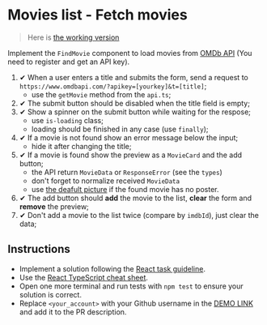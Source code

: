 # Movies list - Fetch movies

> Here is [the working version](https://mate-academy.github.io/react_movies-list-fetch-movies/)

Implement the `FindMovie` component to load movies from [OMDb API](http://www.omdbapi.com/) (You need to register and get an API key).

1. ✔ When a user enters a title and submits the form, send a request to `https://www.omdbapi.com/?apikey=[yourkey]&t=[title]`;
    - use the `getMovie` method from the `api.ts`;
1. ✔ The submit button should be disabled when the title field is empty;
1. ✔ Show a spinner on the submit button while waiting for the respose;
    - use `is-loading` class;
    - loading should be finished in any case (use `finally`);
1. ✔ If a movie is not found show an error message below the input;
    - hide it after changing the title;
1. ✔ If a movie is found show the preview as a `MovieCard` and the add button;
    - the API return `MovieData` or `ResponseError` (see the `types`)
    - don't forget to normalize received `MovieData`
    - use [the deafult picture](https://via.placeholder.com/360x270.png?text=no%20preview) if the found movie has no poster.
1. ✔ The add button should **add** the movie to the list, **clear** the form and **remove** the preview;
1. ✔ Don't add a movie to the list twice (compare by `imdbId`), just clear the data;

## Instructions

- Implement a solution following the [React task guideline](https://github.com/mate-academy/react_task-guideline#react-tasks-guideline).
- Use the [React TypeScript cheat sheet](https://mate-academy.github.io/fe-program/js/extra/react-typescript).
- Open one more terminal and run tests with `npm test` to ensure your solution is correct.
- Replace `<your_account>` with your Github username in the [DEMO LINK](https://andriy-fesych.github.io/react_movies-list-fetch-movies/) and add it to the PR description.
